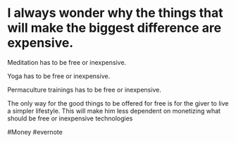 # I always wonder why the things that will make the biggest difference are expensive.

Meditation has to be free or inexpensive.

Yoga has to be free or inexpensive.

Permaculture trainings has to be free or inexpensive.

The only way for the good things to be offered for free is for the giver to live a simpler lifestyle. This will make him less dependent on monetizing what should be free or inexpensive technologies

\#Money #evernote

